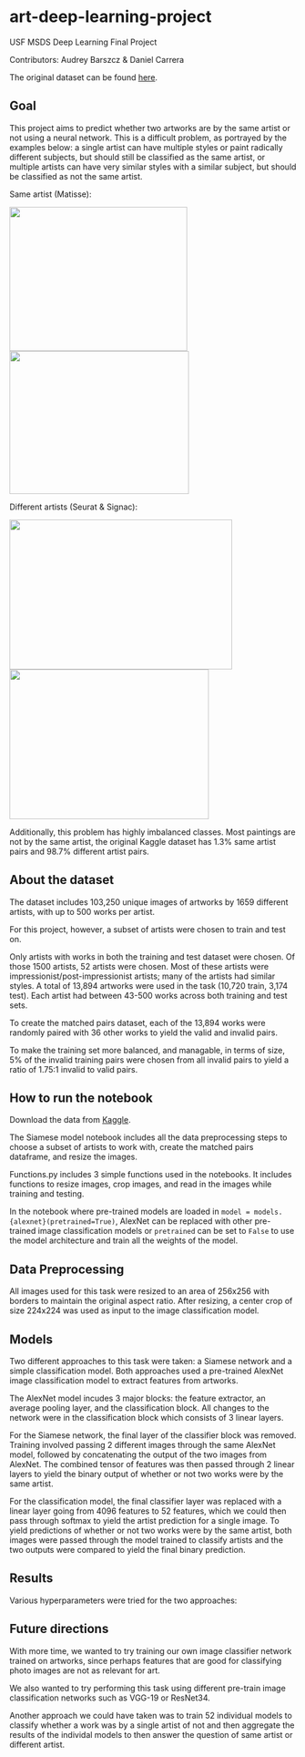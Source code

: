 # art-deep-learning-project
USF MSDS Deep Learning Final Project

Contributors: Audrey Barszcz & Daniel Carrera

The original dataset can be found [here](https://www.kaggle.com/c/painter-by-numbers/data).

## Goal
This project aims to predict whether two artworks are by the same artist or not using a neural network. This is a difficult problem, as portrayed by the examples below: a single artist can have multiple styles or paint radically different subjects, but should still be classified as the same artist, or multiple artists can have very similar styles with a similar subject, but should be classified as not the same artist.

Same artist (Matisse):

<img src="https://d26jxt5097u8sr.cloudfront.net/s3fs-public/Full_matisse2.jpg" width="312" height="253">  <img src="https://www.goldmarkart.com/images/stories/virtuemart/product/La-Gerbe1.jpg" width="315" height="251">

Different artists (Seurat & Signac):

<img src="https://upload.wikimedia.org/wikipedia/commons/thumb/7/7d/A_Sunday_on_La_Grande_Jatte%2C_Georges_Seurat%2C_1884.jpg/1200px-A_Sunday_on_La_Grande_Jatte%2C_Georges_Seurat%2C_1884.jpg" width="391" height="263">  <img src="https://impressionistarts.com/static/81cb87fd29c30d1cd5e1e0c46b827e3e/14b42/paul-signac-in-the-time-of-harmony.jpg" width="350" height="263">

Additionally, this problem has highly imbalanced classes. Most paintings are not by the same artist, the original Kaggle dataset has 1.3% same artist pairs and 98.7% different artist pairs.

## About the dataset
The dataset includes 103,250 unique images of artworks by 1659 different artists, with up to 500 works per artist.

For this project, however, a subset of artists were chosen to train and test on. 

Only artists with works in both the training and test dataset were chosen. Of those 1500 artists, 52 artists were chosen. Most of these artists were impressionist/post-impressionist artists; many of the artists had similar styles. A total of 13,894 artworks were used in the task (10,720 train, 3,174 test). Each artist had between 43-500 works across both training and test sets.

To create the matched pairs dataset, each of the 13,894 works were randomly paired with 36 other works to yield the valid and invalid pairs. 

To make the training set more balanced, and managable, in terms of size, 5% of the invalid training pairs were chosen from all invalid pairs to yield a ratio of 1.75:1 invalid to valid pairs.

## How to run the notebook
Download the data from [Kaggle](https://www.kaggle.com/c/painter-by-numbers/data).

The Siamese model notebook includes all the data preprocessing steps to choose a subset of artists to work with, create the matched pairs dataframe, and resize the images.

Functions.py includes 3 simple functions used in the notebooks. It includes functions to resize images, crop images, and read in the images while training and testing.

In the notebook where pre-trained models are loaded in `model = models.{alexnet}(pretrained=True)`, AlexNet can be replaced with other pre-trained image classification models or `pretrained` can be set to `False` to use the model architecture and train all the weights of the model.

## Data Preprocessing
All images used for this task were resized to an area of 256x256 with borders to maintain the original aspect ratio. After resizing, a center crop of size 224x224 was used as input to the image classification model.

## Models
Two different approaches to this task were taken: a Siamese network and a simple classification model.
Both approaches used a pre-trained AlexNet image classification model to extract features from artworks.

The AlexNet model incudes 3 major blocks: the feature extractor, an average pooling layer, and the classification block. All changes to the network were in the classification block which consists of 3 linear layers.

For the Siamese network, the final layer of the classifier block was removed. Training involved passing 2 different images through the same AlexNet model, followed by concatenating the output of the two images from AlexNet. The combined tensor of features was then passed through 2 linear layers to yield the binary output of whether or not two works were by the same artist.

For the classification model, the final classifier layer was replaced with a linear layer going from 4096 features to 52 features, which we could then pass through softmax to yield the artist prediction for a single image. To yield predictions of whether or not two works were by the same artist, both images were passed through the model trained to classify artists and the two outputs were compared to yield the final binary prediction.

## Results
Various hyperparameters were tried for the two approaches:

## Future directions
With more time, we wanted to try training our own image classifier network trained on artworks, since perhaps features that are good for classifying photo images are not as relevant for art.

We also wanted to try performing this task using different pre-train image classification networks such as VGG-19 or ResNet34.

Another approach we could have taken was to train 52 individual models to classify whether a work was by a single artist of not and then aggregate the results of the individal models to then answer the question of same artist or different artist.
